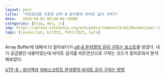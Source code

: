 ```yaml
---
layout: post
title:  "비트연산을 이용한 UTF-8 문자열의 바이트 길이 구하기"
date:   2018-09-04 00:00:00 +0900
categories: [blog, dev, js]
img: https://upload.wikimedia.org/wikipedia/commons/b/b5/Hexadecimal-counting.jpg
tags: [javascript, bit연산, 자바스크립트, byte]
---
```


Array Buffer에 대해서 더 알아보다가 [utf-8 문자열의 길이 구하는 포스트](https://programmingsummaries.tistory.com/239)를 읽었다. 내가 궁금했던 내용이었는데 바이트 길이를 비트연산으로 구하는 코드가 흥미로워서 분석해보았다.

[UTF-8 - 위키백과](https://ko.wikipedia.org/wiki/UTF-8)
[자바스크립트 문자열의 바이트 길이 구하는 방법](https://programmingsummaries.tistory.com/239)